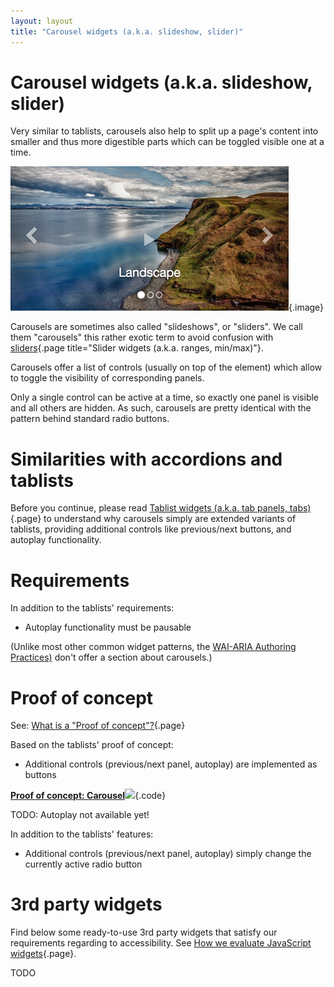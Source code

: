 ```yaml
---
layout: layout
title: "Carousel widgets (a.k.a. slideshow, slider)"
---
```


# Carousel widgets (a.k.a. slideshow, slider)

Very similar to tablists, carousels also help to split up a page's content into smaller and thus more digestible parts which can be toggled visible one at a time.

![Typical carousel](_media/typical-carousel.png){.image}

Carousels are sometimes also called "slideshows", or "sliders". We call them "carousels" this rather exotic term to avoid confusion with [sliders](/code-examples/interactive-javascript-and-widgets/slider-widgets--a-k-a--ranges--minmax-){.page title="Slider widgets (a.k.a. ranges, min/max)"}.

Carousels offer a list of controls (usually on top of the element) which allow to toggle the visibility of corresponding panels.

Only a single control can be active at a time, so exactly one panel is visible and all others are hidden. As such, carousels are pretty identical with the pattern behind standard radio buttons.

# Similarities with accordions and tablists

Before you continue, please read [Tablist widgets (a.k.a. tab panels, tabs)](/code-examples/interactive-javascript-and-widgets/tablist-widgets--a-k-a--tab-panels--tabs-){.page} to understand why carousels simply are extended variants of tablists, providing additional controls like previous/next buttons, and autoplay functionality.

# Requirements

In addition to the tablists' requirements:

- Autoplay functionality must be pausable

(Unlike most other common widget patterns, the [WAI-ARIA Authoring Practices)](https://www.w3.org/TR/2013/WD-wai-aria-practices-20130307) don't offer a section about carousels.)

# Proof of concept

See: [What is a "Proof of concept"?](/code-examples/interactive-javascript-and-widgets/what-is-a-proof-of-concept){.page}

Based on the tablists' proof of concept:

- Additional controls (previous/next panel, autoplay) are implemented as buttons

[**Proof of concept: Carousel**![](https://s3-us-west-2.amazonaws.com/i.cdpn.io/1279260.RjxyMp.small.9974efcd-d6c1-44c9-8277-0727b6d96359.png)](https://codepen.io/accessibility-developer-guide/pen/RjxyMp){.code}

TODO: Autoplay not available yet!

In addition to the tablists' features:

- Additional controls (previous/next panel, autoplay) simply change the currently active radio button

# 3rd party widgets

Find below some ready-to-use 3rd party widgets that satisfy our requirements regarding to accessibility. See [How we evaluate JavaScript widgets](/code-examples/interactive-javascript-and-widgets/how-we-evaluate-javascript-widgets){.page}.

TODO